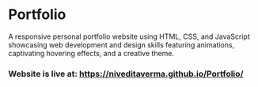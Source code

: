 # Portfolio
A responsive personal portfolio website using HTML, CSS, and JavaScript showcasing web development and design skills featuring animations, captivating hovering effects, and a creative theme.
### Website is live at: https://niveditaverma.github.io/Portfolio/
